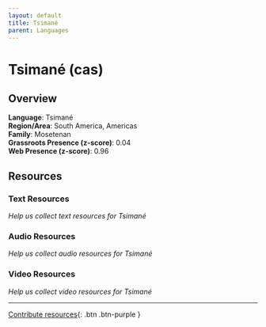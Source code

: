 ```yaml
---
layout: default
title: Tsimané
parent: Languages
---
```


# Tsimané (cas)

## Overview

**Language**: Tsimané  
**Region/Area**: South America, Americas  
**Family**: Mosetenan  
**Grassroots Presence (z-score)**: 0.04  
**Web Presence (z-score)**: 0.96  

## Resources

### Text Resources
*Help us collect text resources for Tsimané*

### Audio Resources
*Help us collect audio resources for Tsimané*

### Video Resources
*Help us collect video resources for Tsimané*

---

[Contribute resources](https://forms.office.com/e/1SfLJx3u1r){: .btn .btn-purple }
